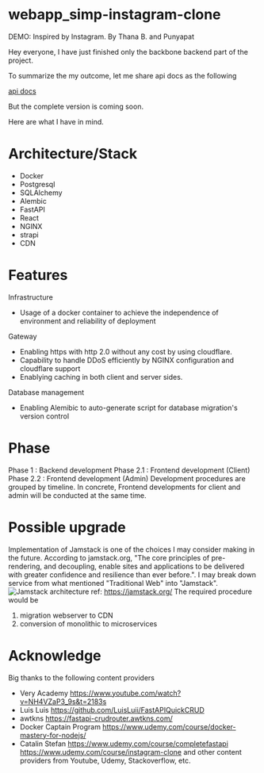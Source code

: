 # webapp_simp-instagram-clone

DEMO: Inspired by Instagram.
By Thana B. and Punyapat

Hey everyone, I have just finished only the backbone backend part of the project.

To summarize the my outcome, let me share api docs as the following

[api docs](http://api-insta.thana.team/docs)

But the complete version is coming soon.

Here are what I have in mind.

# Architecture/Stack

- Docker
- Postgresql
- SQLAlchemy
- Alembic
- FastAPI
- React
- NGINX
- strapi
- CDN

# Features

Infrastructure

- Usage of a docker container to achieve the independence of environment and reliability of deployment

Gateway

- Enabling https with http 2.0 without any cost by using cloudflare.
- Capability to handle DDoS efficiently by NGINX configuration and cloudflare support
- Enablying caching in both client and server sides.

Database management

- Enabling Alemibic to auto-generate script for database migration's version control

# Phase

Phase 1 : Backend development
Phase 2.1 : Frontend development (Client)
Phase 2.2 : Frontend development (Admin)
Development procedures are grouped by timeline. In concrete, Frontend developments for client and admin will be conducted at the same time.

# Possible upgrade

Implementation of Jamstack is one of the choices I may consider making in the future.
According to jamstack.org, "The core principles of pre-rendering, and decoupling, enable sites and applications to be delivered with greater confidence and resilience than ever before.". I may break down service from what mentioned "Traditional Web" into "Jamstack".
![Jamstack architecture](https://d33wubrfki0l68.cloudfront.net/b7d16f7f3654fb8572360301e60d76df254a323e/385ec/img/svg/architecture.svg)
ref: https://jamstack.org/
The required procedure would be

1. migration webserver to CDN
2. conversion of monolithic to microservices

# Acknowledge

Big thanks to the following content providers

- Very Academy
  https://www.youtube.com/watch?v=NH4VZaP3_9s&t=2183s
- Luis Luis
  https://github.com/LuisLuii/FastAPIQuickCRUD
- awtkns
  https://fastapi-crudrouter.awtkns.com/
- Docker Captain Program
  https://www.udemy.com/course/docker-mastery-for-nodejs/
- Catalin Stefan
  https://www.udemy.com/course/completefastapi
  https://www.udemy.com/course/instagram-clone
  and other content providers from Youtube, Udemy, Stackoverflow, etc.
